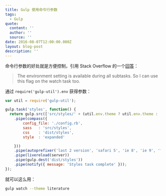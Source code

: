 ```yaml
---
title: Gulp 使用命令行参数
tags:
  - Gulp
quote:
  content: ''
  author: ''
  source: ''
date: 2016-08-07T12:00:00.000Z
layout: blog-post
description: ''
---
```


命令行参数的好处就是方便控制，引用 Stack Overflow 的一个[回答](http://stackoverflow.com/a/23088183)：

> The environment setting is available during all subtasks. So I can use this flag on the watch task too.

通过 `require('gulp-util').env` 获得参数：


```javascript
var util = require('gulp-util');

gulp.task('styles', function() {
  return gulp.src(['src/styles/' + (util.env.theme ? util.env.theme : 'main') + '.scss'])
    .pipe(compass({
        config_file: './config.rb',
        sass   : 'src/styles',
        css    : 'dist/styles',
        style  : 'expanded'

    }))
    .pipe(autoprefixer('last 2 version', 'safari 5', 'ie 8', 'ie 9', 'ff 17', 'opera 12.1', 'ios 6', 'android 4'))
    .pipe(livereload(server))
    .pipe(gulp.dest('dist/styles'))
    .pipe(notify({ message: 'Styles task complete' }));
});
```

就可以这么用：

```bash
gulp watch --theme literature
```



